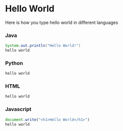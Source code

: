 # Hello World

Here is how you type hello world in different languages

### Java

```java
System.out.println("Hello World!")
hello world
```

### Python

```python
hello world
```

### HTML

```html
hello world
```

### Javascript 

```javascript
document.write("<h1>Hello World</h1>")
hello world 
```
